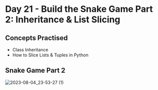 # Day 21 - Build the Snake Game Part 2: Inheritance & List Slicing
## Concepts Practised
- Class Inheritance
- How to Slice Lists & Tuples in Python
## Snake Game Part 2
![2023-08-04_23-53-27 (1)](https://github.com/v-vlasenko/100-days-of-code-python/assets/22979648/231575f5-4f4f-45a6-99b6-5ffbbe158803)

